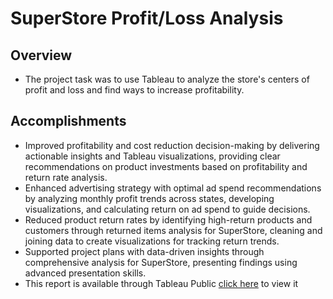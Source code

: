 # SuperStore Profit/Loss Analysis

## Overview
* The project task was to use Tableau to analyze the store's centers of profit and loss and find ways to increase profitability.
## Accomplishments
* Improved profitability and cost reduction decision-making by delivering actionable insights and Tableau visualizations, providing clear recommendations on product investments based on profitability and return rate analysis.
* Enhanced advertising strategy with optimal ad spend recommendations by analyzing monthly profit trends across states, developing visualizations, and calculating return on ad spend to guide decisions.
* Reduced product return rates by identifying high-return products and customers through returned items analysis for SuperStore, cleaning and joining data to create visualizations for tracking return trends.
* Supported project plans with data-driven insights through comprehensive analysis for SuperStore, presenting findings using advanced presentation skills.
*  This report is available through Tableau Public
  [click here](https://public.tableau.com/views/RidaFaizSprint4Project/Part1Questions13?:language=en-US&:sid=&:redirect=auth&:display_count=n&:origin=viz_share_link) to view it
